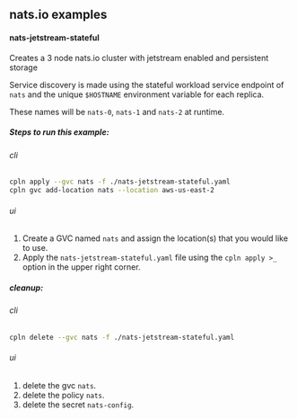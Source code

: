 ## nats.io examples

#### nats-jetstream-stateful

Creates a 3 node nats.io cluster with jetstream enabled and persistent storage

Service discovery is made using the stateful workload service endpoint of `nats` and the unique `$HOSTNAME` environment variable for each replica.

These names will be `nats-0`, `nats-1` and `nats-2` at runtime.

##### Steps to run this example:

###### cli

```bash
cpln apply --gvc nats -f ./nats-jetstream-stateful.yaml
cpln gvc add-location nats --location aws-us-east-2
```

###### ui

1. Create a GVC named `nats` and assign the location(s) that you would like to use.
1. Apply the `nats-jetstream-stateful.yaml` file using the `cpln apply >_` option in the upper right corner.

##### cleanup:

###### cli

```bash
cpln delete --gvc nats -f ./nats-jetstream-stateful.yaml
```

###### ui

1. delete the gvc `nats`.
1. delete the policy `nats`.
1. delete the secret `nats-config`.
